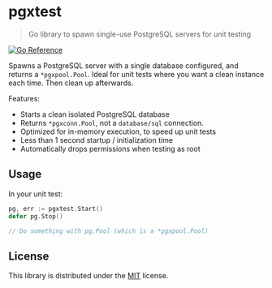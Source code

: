 # pgxtest

> Go library to spawn single-use PostgreSQL servers for unit testing

[![Go Reference](https://pkg.go.dev/badge/github.com/dottedmag/pgxtest.svg)](https://pkg.go.dev/github.com/dottedmag/pgxtest)

Spawns a PostgreSQL server with a single database configured, and returns a
`*pgxpool.Pool`. Ideal for unit tests where you want a clean instance each time.
Then clean up afterwards.

Features:

* Starts a clean isolated PostgreSQL database
* Returns `*pgxconn.Pool`, not a `database/sql` connection.
* Optimized for in-memory execution, to speed up unit tests
* Less than 1 second startup / initialization time
* Automatically drops permissions when testing as root

## Usage

In your unit test:
```go
pg, err := pgxtest.Start()
defer pg.Stop()

// Do something with pg.Pool (which is a *pgxpool.Pool)
```

## License

This library is distributed under the [MIT](LICENSE) license.
